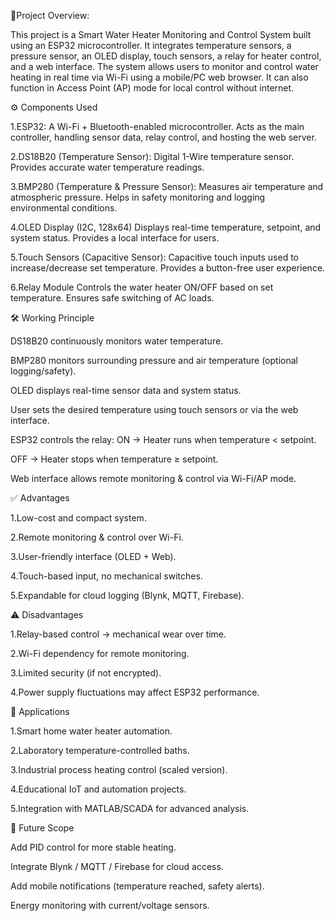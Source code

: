 🔎Project Overview:

This project is a Smart Water Heater Monitoring and Control System built using an ESP32 microcontroller. It integrates temperature sensors, a pressure sensor, an OLED display, touch sensors, a relay for heater control, and a web interface. The system allows users to monitor and control water heating in real time via Wi-Fi using a mobile/PC web browser. It can also function in Access Point (AP) mode for local control without internet.

⚙️ Components Used

1.ESP32:
A Wi-Fi + Bluetooth-enabled microcontroller.
Acts as the main controller, handling sensor data, relay control, and hosting the web server.

2.DS18B20 (Temperature Sensor):
Digital 1-Wire temperature sensor.
Provides accurate water temperature readings.

3.BMP280 (Temperature & Pressure Sensor):
Measures air temperature and atmospheric pressure.
Helps in safety monitoring and logging environmental conditions.

4.OLED Display (I2C, 128x64)
Displays real-time temperature, setpoint, and system status.
Provides a local interface for users.

5.Touch Sensors (Capacitive Sensor):
Capacitive touch inputs used to increase/decrease set temperature.
Provides a button-free user experience.

6.Relay Module
Controls the water heater ON/OFF based on set temperature.
Ensures safe switching of AC loads.




🛠️ Working Principle

DS18B20 continuously monitors water temperature.

BMP280 monitors surrounding pressure and air temperature (optional logging/safety).

OLED displays real-time sensor data and system status.

User sets the desired temperature using touch sensors or via the web interface.

ESP32 controls the relay:
ON → Heater runs when temperature < setpoint.

OFF → Heater stops when temperature ≥ setpoint.

Web interface allows remote monitoring & control via Wi-Fi/AP mode.




✅ Advantages

1.Low-cost and compact system.

2.Remote monitoring & control over Wi-Fi.

3.User-friendly interface (OLED + Web).

4.Touch-based input, no mechanical switches.

5.Expandable for cloud logging (Blynk, MQTT, Firebase).





⚠️ Disadvantages

1.Relay-based control → mechanical wear over time.

2.Wi-Fi dependency for remote monitoring.

3.Limited security (if not encrypted).

4.Power supply fluctuations may affect ESP32 performance.





📌 Applications

1.Smart home water heater automation.

2.Laboratory temperature-controlled baths.

3.Industrial process heating control (scaled version).

4.Educational IoT and automation projects.

5.Integration with MATLAB/SCADA for advanced analysis.





📂 Future Scope

Add PID control for more stable heating.

Integrate Blynk / MQTT / Firebase for cloud access.

Add mobile notifications (temperature reached, safety alerts).

Energy monitoring with current/voltage sensors.



